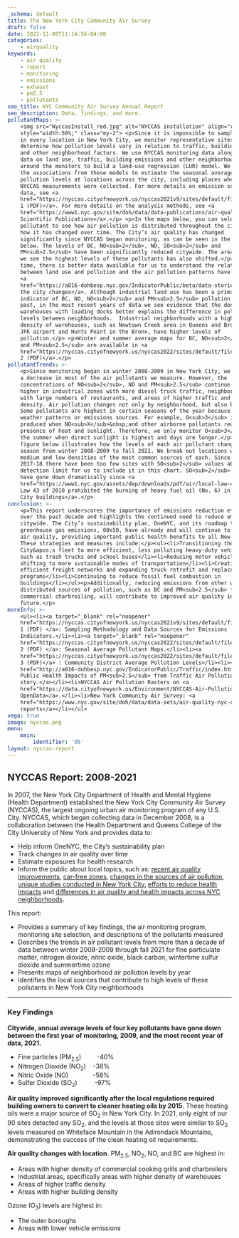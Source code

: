 ```yaml
---
_schema: default
title: The New York City Community Air Survey
draft: false
date: 2022-11-08T11:14:56-04:00
categories:
    - airquality
keywords:
    - air quality
    - report
    - monitoring
    - emissions
    - exhaust
    - pm2.5
    - pollutants
seo_title: NYC Community Air Survey Annual Report
seo_description: Data, findings, and more.
pollutantMaps: >-
    <img src="NyccasInstall_red.jpg" alt="NYCCAS installation" align="right"
    style="width:50%;" class="my-2"> <p>Since it is impossible to sample the air
    in every location in New York City, we monitor representative sites to
    determine how pollution levels vary in relation to traffic, buildings, trees
    and other neighborhood factors. We use NYCCAS monitoring data along with
    data on land use, traffic, building emissions and other neighborhood factors
    around the monitors to build a land-use regression (LUR) model. We then used
    the associations from these models to estimate the seasonal average air
    pollution levels at locations across the city, including places where no
    NYCCAS measurements were collected. For more details on emission source
    data, see <a
    href="https://nyccas.cityofnewyork.us/nyccas2021v9/sites/default/files/NYCCAS-appendix/Appendix1.pdf">Appendix
    1 (PDF)</a>. For more details on the analysis methods, see <a
    href="https://www1.nyc.gov/site/doh/data/data-publications/air-quality-nyc-community-air-survey.page#nyccas-pubs">NYCCAS
    Scientific Publications</a>.</p> <p>In the maps below, you can select a
    pollutant to see how air pollution is distributed throughout the city and
    how it has changed over time. The City’s air quality has changed
    significantly since NYCCAS began monitoring, as can be seen in the maps
    below. The levels of BC, NO<sub>2</sub>, NO, SO<sub>2</sub> and
    PM<sub>2.5</sub> have been significantly reduced citywide. The areas where
    we see the highest levels of these pollutants has also shifted.</p> <p>Over
    time, there is better data available for us to understand the relationships
    between land use and pollution and the air pollution patterns have shifted
    <a
    href="https://a816-dohbesp.nyc.gov/IndicatorPublic/beta/data-stories/aq-cooking/">as
    the city changes</a>. Although industrial land use has been a primary
    indicator of BC, NO, NO<sub>2</sub> and PM<sub>2.5</sub> pollution in the
    past, in the most recent years of data we see evidence that the density of
    warehouses with loading docks better explains the difference in pollution
    levels between neighborhoods.  Industrial neighborhoods with a higher
    density of warehouses, such as Newtown Creek area in Queens and Brooklyn,
    JFK airport and Hunts Point in the Bronx, have higher levels of
    pollution.</p> <p>Winter and summer average maps for BC, NO<sub>2</sub>, NO
    and PM<sub>2.5</sub> are available in <a
    href="https://nyccas.cityofnewyork.us/nyccas2022/sites/default/files/NYCCAS-appendix/Appendix2.pdf">Appendix
    2 (PDF)</a>.</p>
pollutantTrends: >-
    <p>Since monitoring began in winter 2008-2009 in New York City, we have seen
    a decrease in most of the air pollutants we measure. However, the
    concentrations of NO<sub>2</sub>, NO and PM<sub>2.5</sub> continue to be
    higher in industrial zones with more diesel truck traffic, neighborhoods
    with large numbers of restaurants, and areas of higher traffic and building
    density. Air pollution changes not only by neighborhood, but also by season.
    Some pollutants are highest in certain seasons of the year because of either
    weather patterns or emissions sources. For example, O<sub>3</sub> is
    produced when NO<sub>X</sub>&nbsp;and other airborne pollutants react in the
    presence of heat and sunlight. Therefore, we only monitor O<sub>3</sub> in
    the summer when direct sunlight is highest and days are longer.</p><p>The
    figure below illustrates how the levels of each air pollutant change by
    season from winter 2008-2009 to fall 2021. We break out locations with high,
    medium and low densities of the most common sources of each. Since winter
    2017-18 there have been too few sites with SO<sub>2</sub> values above the
    detection limit for us to include it in this chart. SO<sub>2</sub> levels
    have gone down dramatically since <a
    href="https://www1.nyc.gov/assets/dep/downloads/pdf/air/local-law-43-biodiesel-fuel-requirement.pdf">Local
    Law 43 of 2010 prohibited the burning of heavy fuel oil (No. 6) in New York
    City buildings</a>.</p>
conclusion: >-
    <p>This report underscores the importance of emissions reduction efforts
    over the past decade and highlights the continued need to reduce emissions
    citywide. The City’s sustainability plan, OneNYC, and its roadmap to reduce
    greenhouse gas emissions, 80x50, have already and will continue to improve
    air quality, providing important public health benefits to all New Yorkers.
    These strategies and measures include:</p><ul><li>Transitioning the
    City&apos;s fleet to more efficient, less polluting heavy-duty vehicles,
    such as trash trucks and school buses</li><li>Reducing motor vehicle use by
    shifting to more sustainable modes of transportation</li><li>Creating more
    efficient freight networks and expanding truck retrofit and replacement
    programs</li><li>Continuing to reduce fossil fuel combustion in
    buildings</li></ul><p>Additionally, reducing emissions from other widely
    distributed sources of pollution, such as BC and PM<sub>2.5</sub> from
    commercial charbroiling, will contribute to improved air quality in the
    future.</p>
moreInfo: >-
    <ul><li><a target="_blank" rel="noopener"
    href="https://nyccas.cityofnewyork.us/nyccas2021v9/sites/default/files/NYCCAS-appendix/Appendix1.pdf">Appendix
    1 (PDF) </a>: Sampling Methodology and Data Sources for Emissions
    Indicators.</li><li><a target="_blank" rel="noopener"
    href="https://nyccas.cityofnewyork.us/nyccas2022/sites/default/files/NYCCAS-appendix/Appendix2.pdf">Appendix
    2 (PDF) </a>: Seasonal Average Pollutant Maps.</li><li><a
    href="https://nyccas.cityofnewyork.us/nyccas2022/sites/default/files/NYCCAS-appendix/Appendix3.pdf">Appendix
    3 (PDF)</a> : Community District Average Pollution Levels</li><li><a
    href="http://a816-dohbesp.nyc.gov/IndicatorPublic/Traffic/index.html">The
    Public Health Impacts of PM<sub>2.5</sub> from Traffic Air Pollution data
    story.</a></li><li>NYCCAS Air Pollution Rasters on <a
    href="https://data.cityofnewyork.us/Environment/NYCCAS-Air-Pollution-Rasters/q68s-8qxv">NYC
    OpenData</a>.</li><li>New York Community Air Survey: <a
    href="https://www.nyc.gov/site/doh/data/data-sets/air-quality-nyc-community-air-survey.page">past
    reports</a></li></ul>
vega: true
image: nyccas.png
menu:
    main:
        identifier: '05'
layout: nyccas-report
---
```

## NYCCAS Report: 2008-2021

In 2007, the New York City Department of Health and Mental Hygiene (Health Department) established the New York City Community Air Survey (NYCCAS), the largest ongoing urban air monitoring program of any U.S. City. NYCCAS, which began collecting data in December 2008, is a collaboration between the Health Department and Queens College of the City University of New York and provides data to:

* Help inform OneNYC, the City’s sustainability plan
* Track changes in air quality over time
* Estimate exposures for health research
* Inform the public about local topics, such as: [recent air quality improvements](https://a816-dohbesp.nyc.gov/IndicatorPublic/beta/data-stories/breatheeasy/), [car-free zones](https://a816-dohbesp.nyc.gov/IndicatorPublic/beta/data-stories/aqts/), [changes in the sources of air pollution](https://a816-dohbesp.nyc.gov/IndicatorPublic/beta/data-stories/aq-cooking/), [unique studies conducted in New York City](https://a816-dohbesp.nyc.gov/IndicatorPublic/beta/data-stories/aqsnapshots/), [efforts to reduce health impacts](https://a816-dohbesp.nyc.gov/IndicatorPublic/beta/data-stories/hia/) and [differences in air quality and health impacts across NYC neighborhoods](https://a816-dohbesp.nyc.gov/IndicatorPublic/beta/data-stories/aq2/).

This report:

* Provides a summary of key findings, the air monitoring program, monitoring site selection, and descriptions of the pollutants measured
* Describes the trends in air pollutant levels from more than a decade of data between winter 2008-2009 through fall 2021 for fine particulate matter, nitrogen dioxide, nitric oxide, black carbon, wintertime sulfur dioxide and summertime ozone
* Presents maps of neighborhood air pollution levels by year
* Identifies the local sources that contribute to high levels of these pollutants in New York City neighborhoods

---

### Key Findings

**Citywide, annual average levels of four key pollutants have gone down between the first year of monitoring, 2009, and the most recent year of data, 2021.**

* Fine particles (PM<sub>2.5</sub>)&nbsp; &nbsp; &nbsp; &nbsp; &nbsp;-40%
* Nitrogen Dioxide (NO<sub>2</sub>)&nbsp; &nbsp; -38%
* Nitric Oxide (NO)&nbsp; &nbsp; &nbsp; &nbsp; &nbsp; &nbsp; &nbsp; -58%
* Sulfer Dioxide (SO<sub>2</sub>)&nbsp; &nbsp; &nbsp; &nbsp; &nbsp; -97%

**Air quality improved significantly after the local regulations required building owners to convert to cleaner heating oils by 2015.** These heating oils were a major source of SO<sub>2</sub> in New York City. In 2021, only eight of our 90 sites detected any SO<sub>2</sub>, and the levels at those sites were similar to SO<sub>2</sub> levels measured on Whiteface Mountain in the Adirondack Mountains, demonstrating the success of the clean heating oil requirements.

**Air quality changes with location.** PM<sub>2.5</sub>, NO<sub>2</sub>, NO, and BC are highest in:

* Areas with higher density of commercial cooking grills and charbroilers
* Industrial areas, specifically areas with higher density of warehouses
* Areas of higher traffic density
* Areas with higher building density

Ozone (O<sub>3</sub>) levels are highest in:

* The outer boroughs
* Areas with lower vehicle emissions